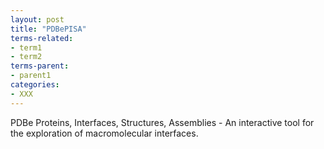 ```yaml
---
layout: post
title: "PDBePISA"
terms-related:
- term1
- term2
terms-parent:
- parent1
categories:
- XXX
---
```


PDBe Proteins, Interfaces, Structures, Assemblies - An interactive tool for the exploration of macromolecular interfaces.
